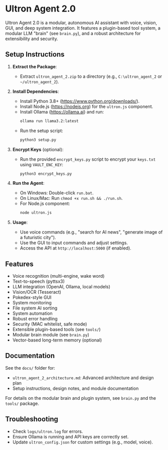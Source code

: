 # Ultron Agent 2.0

Ultron Agent 2.0 is a modular, autonomous AI assistant with voice, vision, GUI, and deep system integration. It features a plugin-based tool system, a modular LLM "brain" (see `brain.py`), and a robust architecture for extensibility and security.

## Setup Instructions

1. **Extract the Package**:
   - Extract `ultron_agent_2.zip` to a directory (e.g., `C:\ultron_agent_2` or `~/ultron_agent_2`).

2. **Install Dependencies**:
   - Install Python 3.8+ (https://www.python.org/downloads/).
   - Install Node.js (https://nodejs.org) for the `ultron.js` component.
   - Install Ollama (https://ollama.ai) and run:
     ```bash
     ollama run llama3.2:latest
     ```
   - Run the setup script:
     ```bash
     python3 setup.py
     ```

3. **Encrypt Keys** (optional):
   - Run the provided `encrypt_keys.py` script to encrypt your `keys.txt` using `VAULT_ENC_KEY`:
     ```bash
     python3 encrypt_keys.py
     ```

4. **Run the Agent**:
   - On Windows: Double-click `run.bat`.
   - On Linux/Mac: Run `chmod +x run.sh && ./run.sh`.
   - For Node.js component:
     ```bash
     node ultron.js
     ```

5. **Usage**:
   - Use voice commands (e.g., "search for AI news", "generate image of a futuristic city").
   - Use the GUI to input commands and adjust settings.
   - Access the API at `http://localhost:5000` (if enabled).

## Features

- Voice recognition (multi-engine, wake word)
- Text-to-speech (pyttsx3)
- LLM integration (OpenAI, Ollama, local models)
- Vision/OCR (Tesseract)
- Pokedex-style GUI
- System monitoring
- File system AI sorting
- System automation
- Robust error handling
- Security (MAC whitelist, safe mode)
- Extensible plugin-based tools (see `tools/`)
- Modular brain module (see `brain.py`)
- Vector-based long-term memory (optional)

## Documentation

See the `docs/` folder for:
- `ultron_agent_2_architecture.md`: Advanced architecture and design plan
- Setup instructions, design notes, and module documentation

For details on the modular brain and plugin system, see `brain.py` and the `tools/` package.

## Troubleshooting
- Check `logs/ultron.log` for errors.
- Ensure Ollama is running and API keys are correctly set.
- Update `ultron_config.json` for custom settings (e.g., model, voice).
